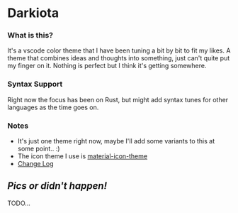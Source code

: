 # Darkiota

### **What is this?**
It's a vscode color theme that I have been tuning a bit by bit to fit my likes. A theme that combines ideas and thoughts into something, just can't quite put my finger on it. Nothing is perfect but I think it's getting somewhere.


### **Syntax Support**
Right now the focus has been on Rust, but might add syntax tunes for other languages as the time goes on.


### **Notes**
- It's just one theme right now, maybe I'll add some variants to this at some point.. :)
- The icon theme I use is [material-icon-theme](https://marketplace.visualstudio.com/items?itemName=PKief.material-icon-theme)
- [Change Log](CHANGELOG.md)


## ***Pics or didn't happen!***

TODO...